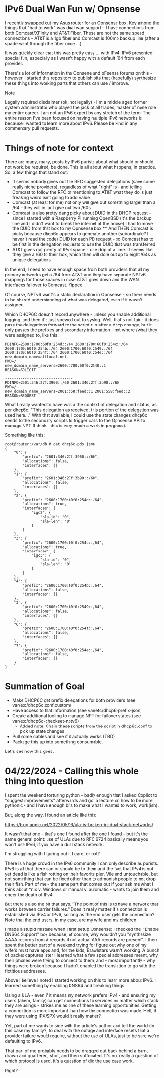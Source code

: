 # IPv6 Dual Wan Fun w/ Opnsense

I recently swapped out my Asus router for an Opnsense box.  Key among the things that "had to work" was dual wan support - I have connections from both Comcast/XFinity and AT&T Fiber.  These are not the same speed connections - AT&T is a 1gb fiber and Comcast is 100mb backup line (after a spade went through the fiber once ...) 

It was quickly clear that this was pretty easy ... with IPv4.  IPv6 presented special fun, especially as I wasn't happy with a default /64 from each provider.

There's a lot of information in the Opnsene and pFsense forums on this - however, I started this repository to publish bits that (hopefully) synthesize these things into working parts that others can use / improve. 

> [!NOTE]
> Legally required disclaimer (ok, not legally) - I'm a middle aged former system administrator who played the jack of all trades, master of none role my entire career.  I am not an IPv6 expert by any stretch of the term.  The entire reason I've been focused on having multiple IPv6 networks is because I wanted to learn more about IPv6.  Please be kind in any commentary pull requests.

# Things of note for context
There are many, many, posts by IPv6 purists about what should or should not work, be required, be done.  This is all about what happens, in practice.  So, a few things that stand out:

* It seems nobody gives out the RFC suggested delegations (save some really niche providers), regardless of what "right" is - and telling Comcast to follow the RFC or mentioning to AT&T what they do is just freaking weird isn't going to add value
* Comcast (at least for me) not only will give out something larger than a /64 - they will in fact give out two /60s
* Comcast is also pretty dang picky about DUID in the DHCP request - since I started with a Raspberry PI running OpenBSD (it's the backup line and I didn't want to break the internet at the house) I had to move the DUID from that box to my Opnsense box
** And THEN Comcast is picky because dhcp6c appears to generate another (subordinate? I haven't read the code) DUID for each PD request - so Comcast has to be first in the delegation requests to _use_ the DUID that was transferred. 
* AT&T gives out plenty of  IPv6 space - one drip at a time.  It seems like they give a /60 to their box, which then will dole out up to eight /64s as unique delegations

In the end, I need to have enough space from both providers that all my primary networks get a /64 from AT&T and they have separate NPTv6 mappings for those spaces in case AT&T goes down and the WAN interfaces failover to Comcast.   Yippee.

Of course, NPTv6 want's a static declaration in Opnsense - so there needs to be shared understanding of what was delegated, even if it wasn't assigned. 

Which DHCP6C doesn't record anywhere  - unless you enable additional logging, and then it's just spewed out to syslog. Well, that's not fair - it does pass the delegations forward to the script run after a dhcp change, but it only passes the prefixes and secondary information - not where /what they were assigned to, like this:

```
PDINFO=2600:1700:60f0:254d::/64 2600:1700:60f0:254c::/64 2600:1700:60f0:254b::/64 2600:1700:60f0:2549::/64 2600:1700:60f0:254f::/64 2600:1700:60f0:254e::/64 
new_domain_name=attlocal.net. 
PWD=/
new_domain_name_servers=2600:1700:60f0:2540::1 
REASON=SOLICIT

-------------------------------
PDINFO=2601:346:27f:3960::/60 2601:346:27f:3b90::/60 
PWD=/
new_domain_name_servers=2001:558:feed::1 2001:558:feed::2 
REASON=REQUEST

```

What I really wanted to have was a the context of delegation and status, as per dhcp6c.  "This delegation as received, this portion of the delegation was used here..."  With that available, I could use the state changes dhcp6c sends to the secondary scripts to trigger calls to the Opnsense API to manage NPT (I think - this is very much a work in progress).

Something like this:

```
root@router:/var/db # cat dhcp6c-pds.json 
{
    "0": {
        "prefix": "2601:346:27f:3960::/60",
        "allocations": false,
        "interfaces": {}
    },
    "1": {
        "prefix": "2601:346:27f:3b90::/60",
        "allocations": false,
        "interfaces": {}
    },
    "2": {
        "prefix": "2600:1700:60f0:254d::/64",
        "allocations": true,
        "interfaces": {
            "igc2": {
                "sla-id": "0",
                "sla-len": "0"
            }
        }
    },
    "3": {
        "prefix": "2600:1700:60f0:254c::/64",
        "allocations": true,
        "interfaces": {
            "igc3": {
                "sla-id": "0",
                "sla-len": "0"
            }
        }
    },
    "4": {
        "prefix": "2600:1700:60f0:254b::/64",
        "allocations": false,
        "interfaces": {}
    },
    "5": {
        "prefix": "2600:1700:60f0:2549::/64",
        "allocations": false,
        "interfaces": {}
    },
    "6": {
        "prefix": "2600:1700:60f0:254f::/64",
        "allocations": false,
        "interfaces": {}
    },
    "7": {
        "prefix": "2600:1700:60f0:254e::/64",
        "allocations": false,
        "interfaces": {}
    }
}
```
# Summation of Goal
* Make DHCP6C get prefix delegations for both providers (see var/etc/dhcp6c.conf.custom)
* Have access to that information (see var/etc/dhcp6-prefix-json)
* Create additional tooling to manage NPT for failover states (see var/etc/dhcp6c-checkset-nptv6)
  * Added note: Chain these scripts from the script in dhcp6c.conf to pick up state changes 
* Pull some cables and see if it actually works (TBD)
* Package this up into something consumable. 

Let's see how this goes.

# 04/22/2024 - Calling this whole thing into question
I spent the weekend torturing python - badly enough that I asked Copilot to "suggest improvements" afterwards and got a lecture on how to be more pythonic - and I have enough bits to make what I wanted to work, work(ish).

But, along the way, I found an article like this:

https://blog.apnic.net/2022/05/16/ula-is-broken-in-dual-stack-networks/

It wasn't that one - that's one I found after the one I found - but it's the same general point: use of ULAs due to RFC 6724 basically means you won't use IPv6, if you have a dual stack network.

I'm struggling with figuring out if I care, or not?  

There is a huge crowd in the IPv6 community I can only describe as purists.  IPv6 is all that there can or should be to them and the fact that IPv4 is not yet dead is like a fish rotting on their favorite pier.  Vile and untouchable, but not something that can be fixed other than to admonish people to not drop their fish.  Part of me - the same part that comes out if your ask me what I think about *nix v. Windows or manual v. automatic - wants to join them and cheer the death of IPv4.   

But there's also the bit that says, "The point of this is to have a network that works between carrier failures."  Does it really matter if a connection is established via IPv4 or IPv6, so long as the end user gets the connection?   Note that the end users, in my case, are my wife and my children.

I made a stupid mistake when I first setup Opnsense: I checked the, "Enable DNS64 Support" box because, of course, why wouldn't you "synthesize AAAA records from A records if not actual AAA records are present".   I then spent the better part of a weekend trying for figure out why one of my wife's must have apps and, for the kids, Brawlstars wasn't working.  A bunch of packet captures later I learned what a few special addresses meant, why their phones were trying to connect to them, and - most importantly - why things were broken because I hadn't enabled the translation to go with the fictitious addresses.

Above I believe I noted I started working on this to learn more about IPv6.  I learned something by enabling DNS64 and breaking things.   

Using a ULA - even if it means my network prefers IPv4 - and ensuring my users (ahem, family) can get connections to services no matter which stack they are usings - strikes me as one of these learning opportunities.   Getting a connection is more important than how the connection was made.  Hell, if they were using IPX/SPX would it really matter?

Yet, part of me wants to side with the article's author and tell the world (in this case my family?) to deal with the outage and interface resets that a provider failure would require, without the use of ULAs, just to be sure we're defaulting to IPv6.

That part of me probably needs to be dragged out back behind a barn, drawn and quartered, shot, and then suffocated.  It's not really a question of which protocol is used, it's a question of did the use case work.

Right?
